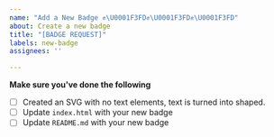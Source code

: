 ```yaml
---
name: "Add a New Badge ✊\U0001F3FD✊\U0001F3FD✊\U0001F3FD"
about: Create a new badge
title: "[BADGE REQUEST]"
labels: new-badge
assignees: ''

---
```


**Make sure you've done the following**
- [ ] Created an SVG with no text elements, text is turned into shaped.
- [ ] Update `index.html` with your new badge
- [ ] Update `README.md` with your new badge

